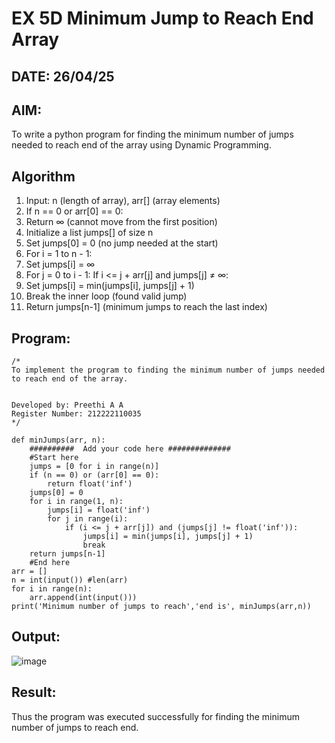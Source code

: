 # EX 5D Minimum Jump to Reach End Array
## DATE: 26/04/25
## AIM:
To write a python program for finding the minimum number of jumps needed to reach end of the array using Dynamic Programming.


## Algorithm
1. Input: n (length of array), arr[] (array elements)
2. If n == 0 or arr[0] == 0:
3. Return ∞ (cannot move from the first position)
4. Initialize a list jumps[] of size n
5. Set jumps[0] = 0 (no jump needed at the start)
6. For i = 1 to n - 1:
7. Set jumps[i] = ∞
8. For j = 0 to i - 1:
If i <= j + arr[j] and jumps[j] ≠ ∞:
9. Set jumps[i] = min(jumps[i], jumps[j] + 1)
10. Break the inner loop (found valid jump)
11. Return jumps[n-1] (minimum jumps to reach the last index)  

## Program:
```
/*
To implement the program to finding the minimum number of jumps needed to reach end of the array.


Developed by: Preethi A A
Register Number: 212222110035
*/
```
```
def minJumps(arr, n):
    ##########  Add your code here ##############
    #Start here
    jumps = [0 for i in range(n)]
    if (n == 0) or (arr[0] == 0):
        return float('inf')
    jumps[0] = 0
    for i in range(1, n):
        jumps[i] = float('inf')
        for j in range(i):
            if (i <= j + arr[j]) and (jumps[j] != float('inf')):
                jumps[i] = min(jumps[i], jumps[j] + 1)
                break
    return jumps[n-1]
    #End here
arr = []
n = int(input()) #len(arr)
for i in range(n):
    arr.append(int(input()))
print('Minimum number of jumps to reach','end is', minJumps(arr,n))
```
## Output:

![image](https://github.com/user-attachments/assets/d1fbe89e-62a0-4192-a277-9a4522c27364)

## Result:
Thus the program was executed successfully for finding the minimum number of jumps to reach end.
